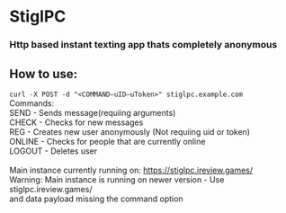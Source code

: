 # StiglPC
### Http based instant texting app thats completely anonymous
## How to use:
`curl -X POST -d "<COMMAND—uID—uToken>" stiglpc.example.com`<br>
Commands:<br>
SEND   - Sends message(requiing arguments)<br>
CHECK  - Checks for new messages<br>
REG    - Creates new user anonymously (Not requiing uid or token)<br>
ONLINE - Checks for people that are currently online<br>
LOGOUT - Deletes user<br>
<br>
Main instance currently running on: https://stiglpc.ireview.games/<br>
Warning: Main instance is running on newer version - Use stiglpc.ireview.games/<COMMAND> <br>
and data payload missing the command option

